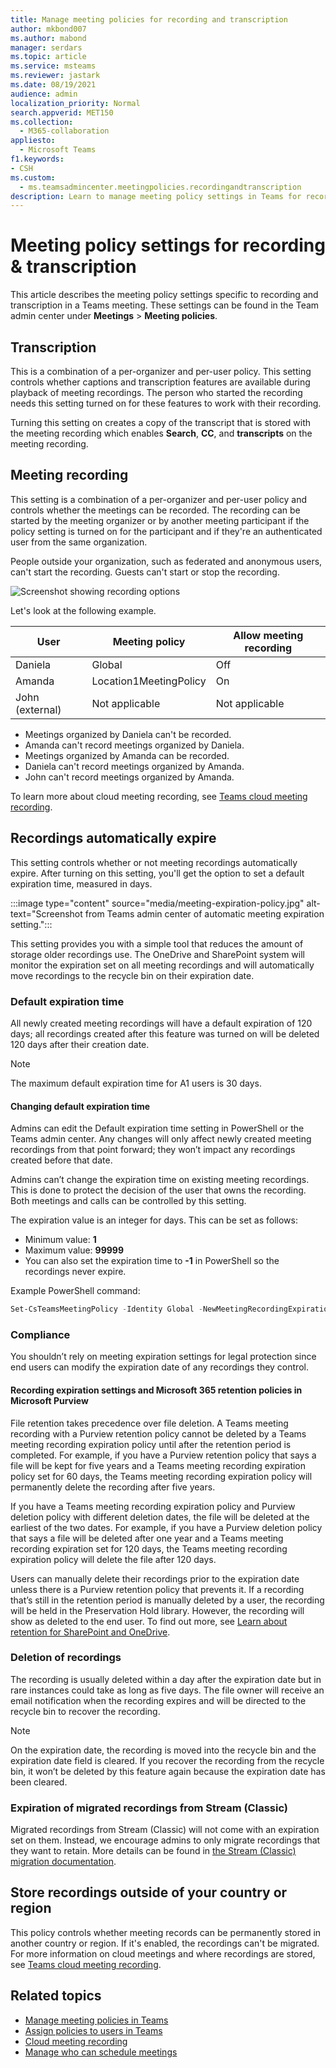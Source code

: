 ```yaml
---
title: Manage meeting policies for recording and transcription
author: mkbond007
ms.author: mabond
manager: serdars
ms.topic: article
ms.service: msteams
ms.reviewer: jastark
ms.date: 08/19/2021
audience: admin
localization_priority: Normal
search.appverid: MET150
ms.collection: 
  - M365-collaboration
appliesto: 
  - Microsoft Teams
f1.keywords:
- CSH
ms.custom: 
  - ms.teamsadmincenter.meetingpolicies.recordingandtranscription
description: Learn to manage meeting policy settings in Teams for recording and transcription.
---
```


# Meeting policy settings for recording & transcription

This article describes the meeting policy settings specific to recording and transcription in a Teams meeting. These settings can be found in the Team admin center under **Meetings** > **Meeting policies**.

## Transcription

This is a combination of a per-organizer and per-user policy. This setting controls whether captions and transcription features are available during playback of meeting recordings. The person who started the recording needs this setting turned on for these features to work with their recording.

Turning this setting on creates a copy of the transcript that is stored with the meeting recording which enables **Search**, **CC**, and **transcripts** on the meeting recording.

## Meeting recording

This setting is a combination of a per-organizer and per-user policy and controls whether the meetings can be recorded. The recording can be started by the meeting organizer or by another meeting participant if the policy setting is turned on for the participant and if they're an authenticated user from the same organization.

People outside your organization, such as federated and anonymous users, can't start the recording. Guests can't start or stop the recording.

![Screenshot showing recording options](media/meeting-policies-recording.png)

Let's look at the following example.

| User                 | Meeting policy         | Allow meeting recording |
|----------------------|------------------------|-----------------------|
| Daniela              | Global                 | Off                   |
| Amanda               | Location1MeetingPolicy | On                    |
| John (external) | Not applicable         | Not applicable        |

- Meetings organized by Daniela can't be recorded.
- Amanda can't record meetings organized by Daniela.
- Meetings organized by Amanda can be recorded.
- Daniela can't record meetings organized by Amanda.
- John can't record meetings organized by Amanda.

To learn more about cloud meeting recording, see [Teams cloud meeting recording](cloud-recording.md).

## Recordings automatically expire

This setting controls whether or not meeting recordings automatically expire. After turning on this setting, you'll get the option to set a default expiration time, measured in days.

:::image type="content" source="media/meeting-expiration-policy.jpg" alt-text="Screenshot from Teams admin center of automatic meeting expiration setting.":::

This setting provides you with a simple tool that reduces the amount of storage older recordings use. The OneDrive and SharePoint system will monitor the expiration set on all meeting recordings and will automatically move recordings to the recycle bin on their expiration date.

### Default expiration time

All newly created meeting recordings will have a default expiration of 120 days; all recordings created after this feature was turned on will be deleted 120 days after their creation date.

> [!NOTE]
> The maximum default expiration time for A1 users is 30 days.

#### Changing default expiration time

Admins can edit the Default expiration time setting in PowerShell or the Teams admin center. Any changes will only affect newly created meeting recordings from that point forward; they won’t impact any recordings created before that date.

Admins can’t change the expiration time on existing meeting recordings. This is done to protect the decision of the user that owns the recording. Both meetings and calls can be controlled by this setting.

The expiration value is an integer for days.  This can be set as follows:

- Minimum value: **1**
- Maximum value: **99999**
- You can also set the expiration time to **-1** in PowerShell so the recordings never expire.

Example PowerShell command:

```powershell
Set-CsTeamsMeetingPolicy -Identity Global -NewMeetingRecordingExpirationDays 50
```

### Compliance

You shouldn’t rely on meeting expiration settings for legal protection since end users can modify the expiration date of any recordings they control.

#### Recording expiration settings and Microsoft 365 retention policies in Microsoft Purview

File retention takes precedence over file deletion. A Teams meeting recording with a Purview retention policy cannot be deleted by a Teams meeting recording expiration policy until after the retention period is completed. For example, if you have a Purview retention policy that says a file will be kept for five years and a Teams meeting recording expiration policy set for 60 days, the Teams meeting recording expiration policy will permanently delete the recording after five years.

If you have a Teams meeting recording expiration policy and Purview deletion policy with different deletion dates, the file will be deleted at the earliest of the two dates. For example, if you have a Purview deletion policy that says a file will be deleted after one year and a Teams meeting recording expiration set for 120 days, the Teams meeting recording expiration policy will delete the file after 120 days.

Users can manually delete their recordings prior to the expiration date unless there is a Purview retention policy that prevents it. If a recording that’s still in the retention period is manually deleted by a user, the recording will be held in the Preservation Hold library. However, the recording will show as deleted to the end user. To find out more, see [Learn about retention for SharePoint and OneDrive](/microsoft-365/compliance/retention-policies-sharepoint#how-retention-works-for-sharepoint-and-onedrive).

### Deletion of recordings

The recording is usually deleted within a day after the expiration date but in rare instances could take as long as five days. The file owner will receive an email notification when the recording expires and will be directed to the recycle bin to recover the recording.

> [!NOTE]
> On the expiration date, the recording is moved into the recycle bin and the expiration date field is cleared. If you recover the recording from the recycle bin, it won’t be deleted by this feature again because the expiration date has been cleared.

### Expiration of migrated recordings from Stream (Classic)

Migrated recordings from Stream (Classic) will not come with an expiration set on them. Instead, we encourage admins to only migrate recordings that they want to retain. More details can be found in [the Stream (Classic) migration documentation](/stream/streamnew/stream-classic-to-new-migration-overview).

## Store recordings outside of your country or region

This policy controls whether meeting records can be permanently stored in another country or region. If it's enabled, the recordings can't be migrated. For more information on cloud meetings and where recordings are stored, see [Teams cloud meeting recording](cloud-recording.md).

## Related topics

- [Manage meeting policies in Teams](meeting-policies-overview.md)
- [Assign policies to users in Teams](policy-assignment-overview.md)
- [Cloud meeting recording](cloud-recording.md)
- [Manage who can schedule meetings](manage-who-can-schedule-meetings.md)
